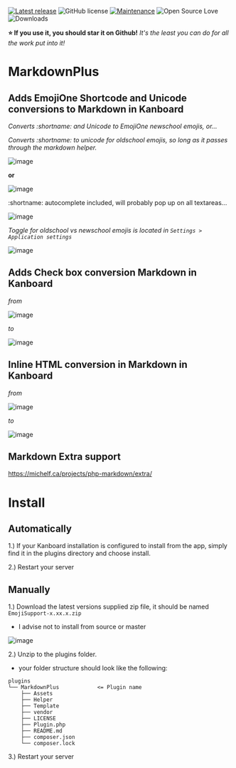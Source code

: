 [![Latest release](https://img.shields.io/github/release/creecros/EmojiSupport.svg)](https://github.com/creecros/EmojiSupport/releases)
![GitHub license](https://img.shields.io/github/license/Naereen/StrapDown.js.svg)
[![Maintenance](https://img.shields.io/badge/Maintained%3F-yes-green.svg)](https://github.com/creecros/EmojiSupport/graphs/contributors)
![Open Source Love](https://badges.frapsoft.com/os/v1/open-source.svg?v=103)
![Downloads](https://img.shields.io/github/downloads/creecros/EmojiSupport/total.svg)

**:star: If you use it, you should star it on Github!**
*It's the least you can do for all the work put into it!*

# MarkdownPlus

## Adds EmojiOne Shortcode and Unicode conversions to Markdown in Kanboard

_Converts :shortname: and Unicode to EmojiOne newschool emojis, or..._

_Converts :shortname: to unicode for oldschool emojis, so long as it passes through the markdown helper._

![image](https://user-images.githubusercontent.com/26339368/58675441-5a61db00-8322-11e9-9ea8-e6b5ffc31299.png)

**or**

![image](https://user-images.githubusercontent.com/26339368/58675471-7796a980-8322-11e9-8363-4ce64090df96.png)

:shortname: autocomplete included, will probably pop up on all textareas...

![image](https://user-images.githubusercontent.com/26339368/58675249-66996880-8321-11e9-9f57-6acebb45d3f5.png)

_Toggle for oldschool vs newschool emojis is located in `Settings > Application settings`_

![image](https://user-images.githubusercontent.com/26339368/58675183-289c4480-8321-11e9-86ed-2b58028b7127.png)

## Adds Check box conversion Markdown in Kanboard

_from_ 

![image](https://user-images.githubusercontent.com/26339368/58710361-21f5e780-838a-11e9-8c3f-ff6f9b3c8dae.png)

_to_

![image](https://user-images.githubusercontent.com/26339368/58710411-4356d380-838a-11e9-8288-1c89686810b3.png)

## Inline HTML conversion in Markdown in Kanboard

_from_

![image](https://user-images.githubusercontent.com/26339368/58710512-78632600-838a-11e9-8c47-da05f639f162.png)

_to_

![image](https://user-images.githubusercontent.com/26339368/58710544-887b0580-838a-11e9-8c06-a449cbfc82a3.png)

## Markdown Extra support

https://michelf.ca/projects/php-markdown/extra/

# Install

## Automatically

1.) If your Kanboard installation is configured to install from the app, simply find it in the plugins directory and choose install.

2.) Restart your server 


## Manually

1.) Download the latest versions supplied zip file, it should be named `EmojiSupport-x.xx.x.zip`
  - I advise not to install from source or master

![image](https://user-images.githubusercontent.com/26339368/58675566-eaa02000-8322-11e9-9466-85bcff17f320.png)

2.) Unzip to the plugins folder.
  - your folder structure should look like the following:
```
plugins
└── MarkdownPlus            <= Plugin name
    ├── Assets    
    ├── Helper  
    ├── Template
    ├── vendor
    ├── LICENSE
    ├── Plugin.php   
    ├── README.md
    ├── composer.json
    └── composer.lock
```

3.) Restart your server
